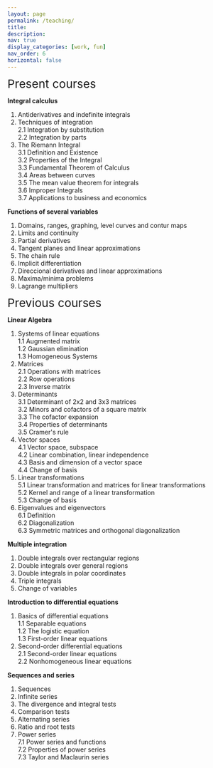 ```yaml
---
layout: page
permalink: /teaching/
title: 
description:
nav: true
display_categories: [work, fun]
nav_order: 6
horizontal: false
---
```


<span style="font-size: 26px">Present courses</span> 

<strong>Integral calculus</strong> 

1. Antiderivatives and indefinite integrals
2. Techniques of integration <br>
    2.1 Integration by substitution <br>
    2.2 Integration by parts <br>
3. The Riemann Integral <br>
     3.1 Definition and Existence <br>
     3.2 Properties of the Integral <br>
     3.3 Fundamental Theorem of Calculus <br>
     3.4 Areas between curves <br>
     3.5 The mean value theorem for integrals <br>
     3.6 Improper Integrals <br>
     3.7 Applications to business and economics <br>


<strong>Functions of several variables</strong> 

1. Domains, ranges, graphing, level curves and contur maps
2. Limits and continuity
3. Partial derivatives
4. Tangent planes and linear approximations
5. The chain rule
6. Implicit differentiation
7. Direccional derivatives and linear approximations
8. Maxima/minima problems
9. Lagrange multipliers

<span style="font-size: 26px">Previous courses</span> 

<strong>Linear Algebra</strong> 

1. Systems of linear equations <br>
    1.1 Augmented matrix <br>
    1.2 Gaussian elimination <br>
    1.3 Homogeneous Systems
2. Matrices <br>
    2.1 Operations with matrices <br>
    2.2 Row operations <br>
    2.3 Inverse matrix <br>
3. Determinants <br>
   3.1 Determinant of 2x2 and 3x3 matrices <br>
   3.2 Minors and cofactors of a square matrix <br>
   3.3 The cofactor expansion <br>
   3.4 Properties of determinants <br>
   3.5 Cramer's rule 
4. Vector spaces <br>
   4.1 Vector space, subspace <br>
   4.2 Linear combination, linear independence <br>
   4.3 Basis and dimension of a vector space <br>
   4.4 Change of basis 
5. Linear transformations <br>
   5.1 Linear transformation and matrices for linear transformations <br>
   5.2 Kernel and range of a linear transformation <br>
   5.3 Change of basis 
6. Eigenvalues and eigenvectors <br>
   6.1 Definition <br>
   6.2 Diagonalization <br>
   6.3 Symmetric matrices and orthogonal diagonalization <br>


<strong>Multiple integration</strong> 

1. Double integrals over rectangular regions <br>
2. Double integrals over general regions <br>
2. Double integrals in polar coordinates <br>
3. Triple integrals <br>
4. Change of variables <br>

<strong>Introduction to differential equations</strong> 

1. Basics of differential equations <br>
   1.1 Separable equations <br>
   1.2 The logistic equation <br>
   1.3 First-order linear equations
2. Second-order differential equations <br>
   2.1 Second-order linear equations <br>
   2.2 Nonhomogeneous linear equations <br>

<strong>Sequences and series</strong> 

1. Sequences <br>
2. Infinite series <br>
3. The divergence and integral tests <br>
4. Comparison tests <br>
5. Alternating series <br>
6. Ratio and root tests <br>
7. Power series <br>
   7.1 Power series and functions <br>
   7.2 Properties of power series <br>
   7.3 Taylor and Maclaurin series <br>
